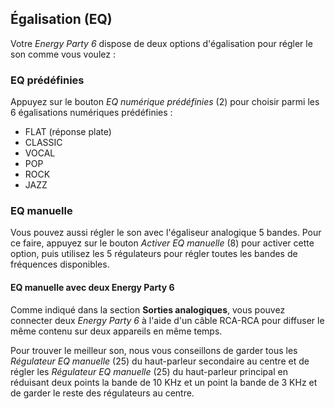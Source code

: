 ## Égalisation (EQ)

Votre *Energy Party 6* dispose de deux options d'égalisation pour régler le son comme vous voulez :

### EQ prédéfinies
Appuyez sur le bouton *EQ numérique prédéfinies* (2) pour choisir parmi les 6 égalisations numériques prédéfinies :
- FLAT (réponse plate)
- CLASSIC
- VOCAL
- POP
- ROCK
- JAZZ

### EQ manuelle
Vous pouvez aussi régler le son avec l'égaliseur analogique 5 bandes. Pour ce faire, appuyez sur le bouton *Activer EQ manuelle* (8) pour activer cette option, puis utilisez les 5 régulateurs pour régler toutes les bandes de fréquences disponibles.

#### EQ manuelle avec deux Energy Party 6
Comme indiqué dans la section **Sorties analogiques**, vous pouvez connecter deux *Energy Party 6* à l'aide d'un câble RCA-RCA pour diffuser le même contenu sur deux appareils en même temps.

Pour trouver le meilleur son, nous vous conseillons de garder tous les *Régulateur EQ manuelle* (25) du haut-parleur secondaire au centre et de régler les *Régulateur EQ manuelle* (25) du haut-parleur principal en réduisant deux points la bande de 10 KHz et un point la bande de 3 KHz et de garder le reste des régulateurs au centre.
